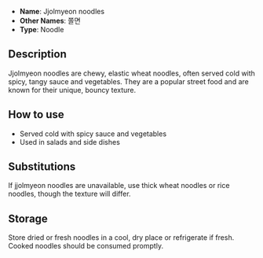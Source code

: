 - **Name**: Jjolmyeon noodles
- **Other Names**: 쫄면
- **Type**: Noodle

## Description

Jjolmyeon noodles are chewy, elastic wheat noodles, often served cold with spicy, tangy sauce and vegetables. They are a popular street food and are known for their unique, bouncy texture.

## How to use

- Served cold with spicy sauce and vegetables
- Used in salads and side dishes

## Substitutions

If jjolmyeon noodles are unavailable, use thick wheat noodles or rice noodles, though the texture will differ.

## Storage

Store dried or fresh noodles in a cool, dry place or refrigerate if fresh. Cooked noodles should be consumed promptly. 